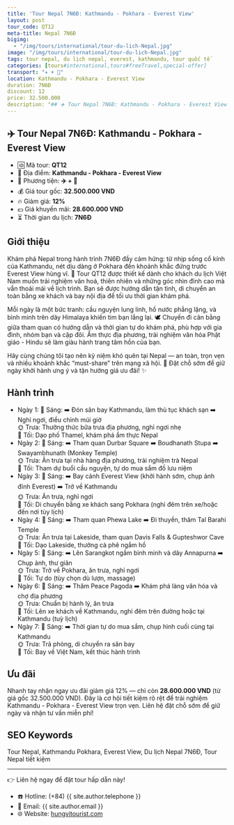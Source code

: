 ```yaml
---
title: 'Tour Nepal 7N6Đ: Kathmandu - Pokhara - Everest View'
layout: post
tour_code: QT12
meta-title: Nepal 7N6Đ
bigimg:
  - "/img/tours/international/tour-du-lich-Nepal.jpg"
image: "/img/tours/international/tour-du-lich-Nepal.jpg"
tags: tour nepal, du lịch nepal, everest, kathmandu, tour quốc tế
categories: [tours#international,tours#freeTravel,special-offer]
transport: "✈️ + 🚌"
location: Kathmandu - Pokhara - Everest View
duration: 7N6Đ
discount: 12
price: 32.500.000
description: "## ✈️ Tour Nepal 7N6Đ: Kathmandu - Pokhara - Everest View"
---
```


## ✈️ Tour Nepal 7N6Đ: Kathmandu - Pokhara - Everest View 

- 🆔 Mã tour: **QT12**
- 📍 Địa điểm: **Kathmandu - Pokhara - Everest View**
- 🚗 Phương tiện: **✈️ + 🚌**
- 💰 Giá tour gốc: **32.500.000 VND**
- 🔥 Giảm giá: **12%**
- 💵 Giá khuyến mãi: **28.600.000 VND**
- ⏳ Thời gian du lịch: **7N6Đ**

## Giới thiệu
Khám phá Nepal trong hành trình 7N6Đ đầy cảm hứng: từ nhịp sống cổ kính của Kathmandu, nét dịu dàng ở Pokhara đến khoảnh khắc đứng trước Everest View hùng vĩ. 🌄 Tour QT12 được thiết kế dành cho khách du lịch Việt Nam muốn trải nghiệm văn hoá, thiên nhiên và những góc nhìn đỉnh cao mà vẫn thoải mái về lịch trình. Bạn sẽ được hướng dẫn tận tình, di chuyển an toàn bằng xe khách và bay nội địa để tối ưu thời gian khám phá.

Mỗi ngày là một bức tranh: cầu nguyện lung linh, hồ nước phẳng lặng, và bình minh trên dãy Himalaya khiến tim bạn lắng lại. 🕊️ Chuyến đi cân bằng giữa tham quan có hướng dẫn và thời gian tự do khám phá, phù hợp với gia đình, nhóm bạn và cặp đôi. Ẩm thực địa phương, trải nghiệm văn hóa Phật giáo - Hindu sẽ làm giàu hành trang tâm hồn của bạn.

Hãy cùng chúng tôi tạo nên kỷ niệm khó quên tại Nepal — an toàn, trọn vẹn và nhiều khoảnh khắc “must-share” trên mạng xã hội. 📸 Đặt chỗ sớm để giữ ngày khởi hành ưng ý và tận hưởng giá ưu đãi! ✨

## Hành trình
- Ngày 1:
  🌅 Sáng: ➡️ Đón sân bay Kathmandu, làm thủ tục khách sạn ➡️ Nghỉ ngơi, điều chỉnh múi giờ  
  🌞 Trưa: Thưởng thức bữa trưa địa phương, nghỉ ngơi nhẹ  
  🌙 Tối: Dạo phố Thamel, khám phá ẩm thực Nepal
- Ngày 2:
  🌅 Sáng: ➡️ Tham quan Durbar Square ➡️ Boudhanath Stupa ➡️ Swayambhunath (Monkey Temple)  
  🌞 Trưa: Ăn trưa tại nhà hàng địa phương, trải nghiệm trà Nepal  
  🌙 Tối: Tham dự buổi cầu nguyện, tự do mua sắm đồ lưu niệm
- Ngày 3:
  🌅 Sáng: ➡️ Bay cảnh Everest View (khởi hành sớm, chụp ảnh đỉnh Everest) ➡️ Trở về Kathmandu  
  🌞 Trưa: Ăn trưa, nghỉ ngơi  
  🌙 Tối: Di chuyển bằng xe khách sang Pokhara (nghỉ đêm trên xe/hoặc đến nơi tùy lịch)
- Ngày 4:
  🌅 Sáng: ➡️ Tham quan Phewa Lake ➡️ Đi thuyền, thăm Tal Barahi Temple  
  🌞 Trưa: Ăn trưa tại Lakeside, tham quan Davis Falls & Gupteshwor Cave  
  🌙 Tối: Dạo Lakeside, thưởng cà phê ngắm hồ
- Ngày 5:
  🌅 Sáng: ➡️ Lên Sarangkot ngắm bình minh và dãy Annapurna ➡️ Chụp ảnh, thư giãn  
  🌞 Trưa: Trở về Pokhara, ăn trưa, nghỉ ngơi  
  🌙 Tối: Tự do (tùy chọn dù lượn, massage)
- Ngày 6:
  🌅 Sáng: ➡️ Thăm Peace Pagoda ➡️ Khám phá làng văn hóa và chợ địa phương  
  🌞 Trưa: Chuẩn bị hành lý, ăn trưa  
  🌙 Tối: Lên xe khách về Kathmandu, nghỉ đêm trên đường hoặc tại Kathmandu (tuỳ lịch)
- Ngày 7:
  🌅 Sáng: ➡️ Thời gian tự do mua sắm, chụp hình cuối cùng tại Kathmandu  
  🌞 Trưa: Trả phòng, di chuyển ra sân bay  
  🌙 Tối: Bay về Việt Nam, kết thúc hành trình

## Ưu đãi
Nhanh tay nhận ngay ưu đãi giảm giá 12% — chỉ còn **28.600.000 VND** (từ giá gốc 32.500.000 VND). Đây là cơ hội tiết kiệm rõ rệt để trải nghiệm Kathmandu - Pokhara - Everest View trọn vẹn. Liên hệ đặt chỗ sớm để giữ ngày và nhận tư vấn miễn phí!

## SEO Keywords
Tour Nepal, Kathmandu Pokhara, Everest View, Du lịch Nepal 7N6Đ, Tour Nepal tiết kiệm

---

👉 Liên hệ ngay để đặt tour hấp dẫn này!

- ☎️ Hotline: (+84) {{ site.author.telephone }}
- 📧 Email: {{ site.author.email }}
- 🌐 Website: [hungvitourist.com](https://hungvitourist.com)

